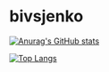 # bivsjenko

[![Anurag's GitHub stats](https://github-readme-stats.vercel.app/api?username=bivtsjenko)](https://github.com/anuraghazra/github-readme-stats)

[![Top Langs](https://git-stats-kyngypb4h-gitintouch.vercel.app/api/top-langs/?username=bivtsjenko&layout=compact)](https://github.com/anuraghazra/github-readme-stats)


